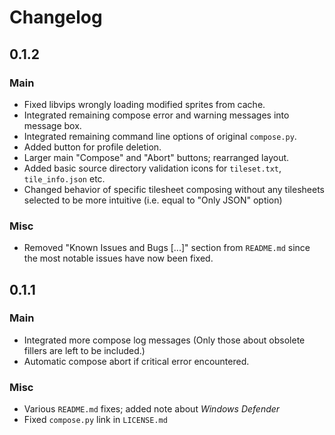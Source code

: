 # Changelog
## 0.1.2
### Main
- Fixed libvips wrongly loading modified sprites from cache.
- Integrated remaining compose error and warning messages into message box.
- Integrated remaining command line options of original `compose.py`.
- Added button for profile deletion.
- Larger main "Compose" and "Abort" buttons; rearranged layout.
- Added basic source directory validation icons for `tileset.txt`, `tile_info.json` etc.
- Changed behavior of specific tilesheet composing without any tilesheets selected to be more intuitive (i.e. equal to "Only JSON" option)

### Misc
- Removed "Known Issues and Bugs [...]" section from `README.md` since the most notable issues have now been fixed.

## 0.1.1
### Main
- Integrated more compose log messages (Only those about obsolete fillers are left to be included.)
- Automatic compose abort if critical error encountered. 

### Misc
- Various `README.md` fixes; added note about *Windows Defender*
- Fixed `compose.py` link in `LICENSE.md`